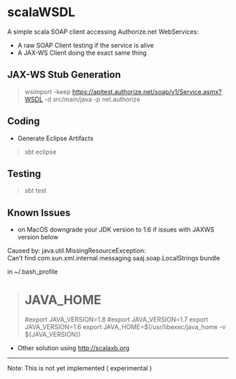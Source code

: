 scalaWSDL
=========

A simple scala SOAP client accessing Authorize.net WebServices:

* A raw SOAP Client testing if the service is alive 
* A JAX-WS Client doing the exact same thing

JAX-WS Stub Generation
----------------------

> wsimport -keep https://apitest.authorize.net/soap/v1/Service.asmx?WSDL  -d src/main/java -p net.authorize

Coding
------

* Generate Eclipse Artifacts

> sbt eclipse


Testing
-------

> sbt test

Known Issues
------------

* on MacOS downgrade your JDK version to 1.6 if issues with JAXWS version below

Caused by: java.util.MissingResourceException: \
Can't find com.sun.xml.internal.messaging.saaj.soap.LocalStrings bundle

in ~/.bash_profile
> # JAVA_HOME
> #export JAVA_VERSION=1.8
> #export JAVA_VERSION=1.7
> export JAVA_VERSION=1.6
> export JAVA_HOME=$(/usr/libexec/java_home -v ${JAVA_VERSION})

- Other solution using http://scalaxb.org
-----------------------------------------

Note: This is not yet implemented ( experimental )

